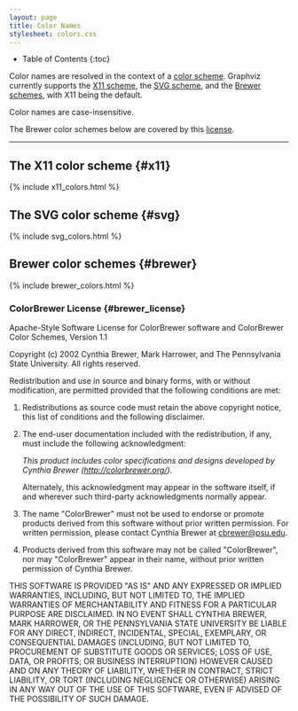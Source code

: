 ```yaml
---
layout: page
title: Color Names
stylesheet: colors.css
---
```

* Table of Contents
{:toc}

Color names are resolved in the context of a 
[color scheme](attrs.html#d:colorscheme). Graphviz currently
supports the [X11 scheme](#x11),
the [SVG scheme](#svg), and the [Brewer schemes](#brewer),
with X11 being the default.

Color names are case-insensitive.

The Brewer color schemes below are covered by this [license](#brewer_license).

---

## The X11 color scheme {#x11}

{% include x11_colors.html %}

## The SVG color scheme {#svg}

{% include svg_colors.html %}

## Brewer color schemes {#brewer}

{% include brewer_colors.html %}

### ColorBrewer License {#brewer_license}

Apache-Style Software License for ColorBrewer software and ColorBrewer
Color Schemes, Version 1.1

Copyright (c) 2002 Cynthia Brewer, Mark Harrower, and The Pennsylvania
State University. All rights reserved.

Redistribution and use in source and binary forms, with or without
modification, are permitted provided that the following conditions are met:

1.  Redistributions as source code must retain the above copyright notice,
    this list of conditions and the following disclaimer.
2.  The end-user documentation included with the redistribution, if any,
    must include the following acknowledgment:

    <I>This product includes color specifications and designs developed
    by Cynthia Brewer (http://colorbrewer.org/)</I>.

    Alternately, this acknowledgment may appear in the software itself, if and
    wherever such third-party acknowledgments normally appear.

3.  The name "ColorBrewer" must not be used to endorse or promote products
    derived from this software without prior written permission. For written
    permission, please contact Cynthia Brewer at cbrewer@psu.edu.

4.  Products derived from this software may not be called "ColorBrewer", nor
    may "ColorBrewer" appear in their name, without prior written permission
    of Cynthia Brewer.

THIS SOFTWARE IS PROVIDED "AS IS" AND ANY EXPRESSED OR IMPLIED WARRANTIES,
INCLUDING, BUT NOT LIMITED TO, THE IMPLIED WARRANTIES OF MERCHANTABILITY AND
FITNESS FOR A PARTICULAR PURPOSE ARE DISCLAIMED. IN NO EVENT SHALL CYNTHIA
BREWER, MARK HARROWER, OR THE PENNSYLVANIA STATE UNIVERSITY BE LIABLE FOR
ANY DIRECT, INDIRECT, INCIDENTAL, SPECIAL, EXEMPLARY, OR CONSEQUENTIAL
DAMAGES (INCLUDING, BUT NOT LIMITED TO, PROCUREMENT OF SUBSTITUTE GOODS OR
SERVICES; LOSS OF USE, DATA, OR PROFITS; OR BUSINESS INTERRUPTION) HOWEVER
CAUSED AND ON ANY THEORY OF LIABILITY, WHETHER IN CONTRACT, STRICT LIABILITY,
OR TORT (INCLUDING NEGLIGENCE OR OTHERWISE) ARISING IN ANY WAY OUT OF THE USE
OF THIS SOFTWARE, EVEN IF ADVISED OF THE POSSIBILITY OF SUCH DAMAGE.
